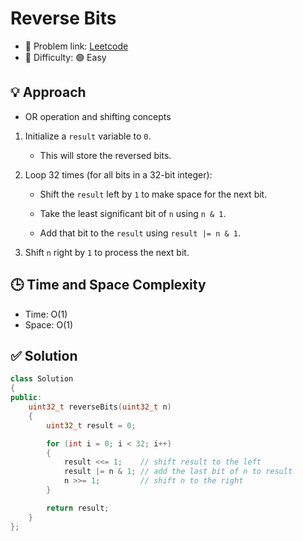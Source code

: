 # Reverse Bits

- 🧩 Problem link: [Leetcode](https://leetcode.com/problems/reverse-bits/)
- 🚦 Difficulty: 🟢 Easy

## 💡 Approach

- OR operation and shifting concepts

1. Initialize a `result` variable to `0`.

   - This will store the reversed bits.

2. Loop 32 times (for all bits in a 32-bit integer):

   - Shift the `result` left by `1` to make space for the next bit.

   - Take the least significant bit of `n` using `n & 1`.

   - Add that bit to the `result` using `result |= n & 1`.

3. Shift `n` right by `1` to process the next bit.

## 🕒 Time and Space Complexity

- Time: O(1)
- Space: O(1)

## ✅ Solution

```cpp
class Solution
{
public:
    uint32_t reverseBits(uint32_t n)
    {
        uint32_t result = 0;

        for (int i = 0; i < 32; i++)
        {
            result <<= 1;    // shift result to the left
            result |= n & 1; // add the last bit of n to result
            n >>= 1;         // shift n to the right
        }

        return result;
    }
};
```
